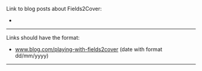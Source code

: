 Link to blog posts about Fields2Cover:

-




--------------------------------------------------------------------------
Links should have the format:
- www.blog.com/playing-with-fields2cover (date with format dd/mm/yyyy)
--------------------------------------------------------------------------

